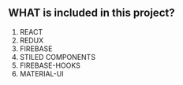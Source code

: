 ## WHAT is included in this project?
1. REACT
2. REDUX
3. FIREBASE
4. STILED COMPONENTS
5. FIREBASE-HOOKS
6. MATERIAL-UI
